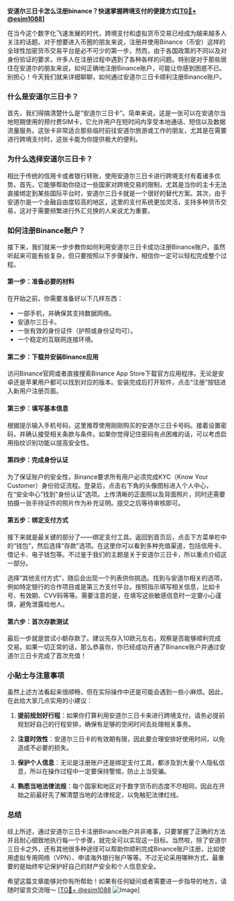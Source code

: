 **安道尔三日卡怎么注册binance？快速掌握跨境支付的便捷方式[[TG💪+ @esim1088](https://t.me/s/esim1088)]**

在当今这个数字化飞速发展的时代，跨境支付和虚拟货币交易已经成为越来越多人关注的话题。对于想要进入币圈的朋友来说，注册并使用Binance（币安）这样的全球性加密货币交易平台是必不可少的第一步。然而，由于各国政策的不同以及对身份验证的要求，许多人在注册过程中遇到了各种各样的问题。特别是对于那些居住在安道尔的朋友来说，如何正确地注册Binance账户，可能让你感到困惑不已。别担心！今天我们就来详细聊聊，如何通过安道尔三日卡顺利注册Binance账户。

### 什么是安道尔三日卡？

首先，我们得搞清楚什么是“安道尔三日卡”。简单来说，这是一张可以在安道尔当地短期使用的预付费SIM卡，它允许用户在短时间内享受本地通话、短信以及数据流量服务。这张卡非常适合那些临时前往安道尔旅游或工作的朋友，尤其是在需要进行跨境支付时，这张卡能为你提供极大的便利。

### 为什么选择安道尔三日卡？

相比于传统的信用卡或者银行转账，使用安道尔三日卡进行跨境支付有着诸多优势。首先，它能够帮助你绕过一些国家对跨境交易的限制，尤其是当你的主卡无法直接绑定到某些国际平台时，安道尔三日卡就是一个很好的替代方案。其次，由于安道尔是一个金融自由度较高的地区，这里的支付系统更加灵活，支持多种货币交易，这对于需要频繁进行外汇兑换的人来说尤为重要。

### 如何注册Binance账户？

接下来，我们就来一步步教你如何利用安道尔三日卡成功注册Binance账户。虽然听起来可能有些复杂，但只要按照以下步骤操作，相信你一定可以轻松完成整个过程。

#### 第一步：准备必要的材料

在开始之前，你需要准备好以下几样东西：
- 一部手机，并确保其支持数据网络。
- 安道尔三日卡。
- 一张有效的身份证件（护照或身份证均可）。
- 一个稳定的互联网连接环境。

#### 第二步：下载并安装Binance应用

访问Binance官网或者直接搜索Binance App Store下载官方应用程序。无论是安卓还是苹果用户都可以找到对应的版本。安装完成后打开软件，点击“注册”按钮进入新用户注册页面。

#### 第三步：填写基本信息

根据提示输入手机号码，这里推荐使用刚刚购买的安道尔三日卡号码。接着设置密码，并确认接受相关条款与条件。如果你觉得记住密码有点困难的话，可以考虑启用指纹识别功能以提高安全性。

#### 第四步：完成身份认证

为了保证账户的安全性，Binance要求所有用户必须完成KYC（Know Your Customer）身份验证流程。登录后，点击右下角的头像图标进入个人中心，在“安全中心”找到“身份认证”选项。上传清晰的正面照以及背面照片，同时还需要拍摄一张手持证件的照片作为补充证明。提交之后等待审核即可。

#### 第五步：绑定支付方式

接下来就是最关键的部分了——绑定支付工具。返回到首页后，点击下方菜单栏中的“钱包”，然后选择“存款”选项。在这里你可以看到多种充值渠道，包括信用卡、借记卡、电子钱包等。不过鉴于我们的主题是关于安道尔三日卡，所以重点介绍这一部分。

选择“其他支付方式”，随后会出现一个列表供你挑选。找到与安道尔相关的选项，例如特定银行的合作项目或是第三方支付平台。按照指示填写相关信息，比如卡号、有效期、CVV码等等。需要注意的是，在填写这些敏感信息时一定要小心谨慎，避免泄露给他人。

#### 第六步：首次存款测试

最后一步就是尝试小额存款了。建议先存入10欧元左右，观察是否能够顺利完成交易。如果一切正常的话，那么恭喜你，你已经成功开通了Binance账户并通过安道尔三日卡完成了首次充值！

### 小贴士与注意事项

虽然上述方法看起来很顺畅，但在实际操作中还是可能会遇到一些小麻烦。因此，在此给大家几点实用的小建议：

1. **提前规划好行程**：如果你打算利用安道尔三日卡来进行跨境支付，请务必提前规划好自己的行程安排，确保有足够的空闲时间去处理相关事务。
   
2. **注意时效性**：安道尔三日卡的有效期有限，因此要合理安排好使用时间，以免造成不必要的损失。
   
3. **保护个人信息**：无论是注册账户还是绑定支付工具，都涉及到大量个人隐私信息，所以在操作过程中一定要保持警惕，防止上当受骗。
   
4. **熟悉当地法律法规**：每个国家和地区对于数字货币的态度不尽相同，因此在开始之前最好先了解清楚当地的法律规定，以免触犯法律红线。

### 总结

综上所述，通过安道尔三日卡注册Binance账户并非难事，只要掌握了正确的方法并且耐心细致地执行每一个步骤，就完全可以实现这一目标。当然啦，除了安道尔三日卡之外，还有其他很多种途径可以帮助你顺利完成Binance账户注册，比如使用虚拟专用网络（VPN）、申请海外银行账户等等。不过无论采用哪种方式，最重要的是始终牢记保护好自己的财产安全和个人信息安全。

希望这篇文章能够对你有所帮助！如果有任何疑问或者需要进一步指导的地方，请随时留言交流哦～ [[TG💪+ @esim1088](https://t.me/s/esim1088) ![Image](https://i.postimg.cc/4NQfJmqS/Snipaste-2025-05-13-00-14-12.png)]